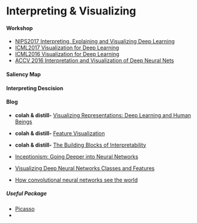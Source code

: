# Interpreting & Visualizing

#### Workshop
- [NIPS2017 Interpreting, Explaining and Visualizing Deep Learning](http://www.interpretable-ml.org/nips2017workshop/)
- [ICML2017 Visualization for Deep Learning](http://icmlviz.github.io/)
- [ICML2016 Visualization for Deep Learning](https://icmlviz.github.io/icmlviz2016/home/)
- [ACCV 2016 Interpretation and Visualization of Deep Neural Nets](http://interpretable-ml.org/accv2016workshop/)

#### Saliency Map



#### Interpreting Descision



#### Blog
- **colah & distill-** [Visualizing Representations: Deep Learning and Human Beings](http://colah.github.io/posts/2015-01-Visualizing-Representations/)
- **colah & distill-** [Feature Visualization](https://distill.pub/2017/feature-visualization/)
- **colah & distill-** [The Building Blocks of Interpretability](https://distill.pub/2018/building-blocks/)
- [Inceptionism: Going Deeper into Neural Networks](https://ai.googleblog.com/2015/06/inceptionism-going-deeper-into-neural.html)
- [Visualizing Deep Neural Networks Classes and Features](http://ankivil.com/visualizing-deep-neural-networks-classes-and-features/)

- [How convolutional neural networks see the world](https://blog.keras.io/how-convolutional-neural-networks-see-the-world.html)

##### Useful Package
- [Picasso](https://picasso.readthedocs.io/en/latest/index.html)
- 
